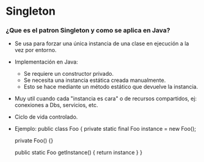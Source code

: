 # Singleton

### ¿Que es el patron Singleton y como se aplica en Java?

- Se usa para forzar una única instancia de una clase en ejecución a la vez por entorno.
- Implementación en Java:
    - Se requiere un constructor privado.
    - Se necesita una instancia estática creada manualmente. 
    - Esto se hace mediante un método estático que devuelve la instancia.
- Muy util cuando cada "instancia es cara" o de recursos compartidos, ej: conexiones a Dbs, servicios, etc.
- Ciclo de vida controlado.

- Ejemplo: 
  public class Foo {
    private static final Foo instance = new Foo();

    private Foo() {}

    public static Foo getInstance() {
      return instance
    }
  }